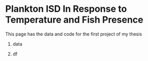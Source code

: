# Plankton ISD In Response to Temperature and Fish Presence
This page has the data and code for the first project of my thesis

1) data
     
2) df
